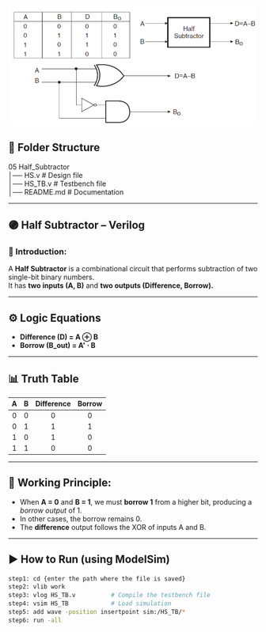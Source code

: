 ![image alt](https://github.com/VijayBandi-02/Verilog-Codes/blob/main/Combinational_Circuits/05%20Half_Subtractor/half_sub.webp)

## 📂 Folder Structure

05 Half_Subtractor  
│── HS.v          # Design file  
│── HS_TB.v       # Testbench file  
│── README.md     # Documentation  

---

## 🟣 Half Subtractor – Verilog

### 📘 Introduction:
A **Half Subtractor** is a combinational circuit that performs subtraction of two single-bit binary numbers.  
It has **two inputs (A, B)** and **two outputs (Difference, Borrow).**

---

## ⚙️ Logic Equations
* **Difference (D) = A ⊕ B**  
* **Borrow (B_out) = A' ⋅ B**

---

## 📊 Truth Table
| A | B | Difference | Borrow |
|:-:|:-:|:-----------:|:------:|
| 0 | 0 |     0      |   0    |
| 0 | 1 |     1      |   1    |
| 1 | 0 |     1      |   0    |
| 1 | 1 |     0      |   0    |

---

## 🧠 Working Principle:
- When **A = 0** and **B = 1**, we must **borrow 1** from a higher bit, producing a *borrow output* of 1.  
- In other cases, the borrow remains 0.  
- The **difference** output follows the XOR of inputs A and B.

---

## ▶ How to Run (using ModelSim)
```bash
step1: cd {enter the path where the file is saved}
step2: vlib work
step3: vlog HS_TB.v          # Compile the testbench file
step4: vsim HS_TB            # Load simulation
step5: add wave -position insertpoint sim:/HS_TB/*
step6: run -all
